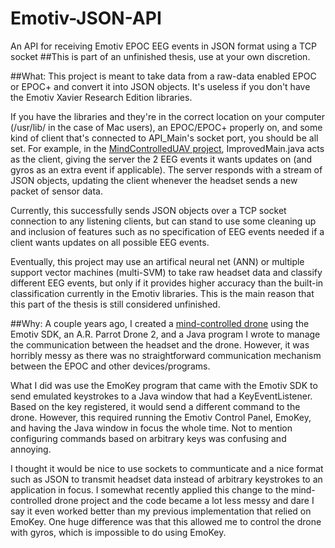 # Emotiv-JSON-API
An API for receiving Emotiv EPOC EEG events in JSON format using a TCP socket
##This is part of an unfinished thesis, use at your own discretion.

##What:
This project is meant to take data from a raw-data enabled EPOC or EPOC+ and convert it into JSON objects. It's useless if you don't have the Emotiv Xavier Research Edition libraries.

If you have the libraries and they're in the correct location on your computer (/usr/lib/ in the case of Mac users), an EPOC/EPOC+ properly on, and some kind of client that's connected to API_Main's socket port, you should be all set. For example, in the [MindControlledUAV project](https://github.com/AshleyDumaine/MindControlledUAV), ImprovedMain.java acts as the client, giving the server the 2 EEG events it wants updates on (and gyros as an extra event if applicable). The server responds with a stream of JSON objects, updating the client whenever the headset sends a new packet of sensor data.

Currently, this successfully sends JSON objects over a TCP socket connection to any listening clients, but can stand to use some cleaning up and inclusion of features such as no specification of EEG events needed if a client wants updates on all possible EEG events.

Eventually, this project may use an artifical neural net (ANN) or multiple support vector machines (multi-SVM) to take raw headset data and classify different EEG events, but only if it provides higher accuracy than the built-in classification currently in the Emotiv libraries. This is the main reason that this part of the thesis is still considered unfinished.

##Why:
A couple years ago, I created a [mind-controlled drone](https://www.youtube.com/watch?v=X8jemlFtgBs) using the Emotiv SDK, an A.R. Parrot Drone 2, and a Java program I wrote to manage the communication between the headset and the drone. However, it was horribly messy as there was no straightforward communication mechanism between the EPOC and other devices/programs. 

What I did was use the EmoKey program that came with the Emotiv SDK to send emulated keystrokes to a Java window that had a KeyEventListener. Based on the key registered, it would send a different command to the drone. However, this required running the Emotiv Control Panel, EmoKey, and having the Java window in focus the whole time. Not to mention configuring commands based on arbitrary keys was confusing and annoying.

I thought it would be nice to use sockets to communticate and a nice format such as JSON to transmit headset data instead of arbitrary keystrokes to an application in focus. I somewhat recently applied this change to the mind-controlled drone project and the code became a lot less messy and dare I say it even worked better than my previous implementation that relied on EmoKey. One huge difference was that this allowed me to control the drone with gyros, which is impossible to do using EmoKey.
